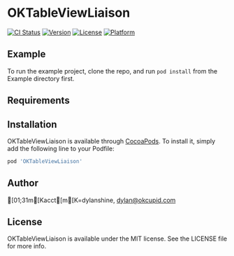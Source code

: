 # OKTableViewLiaison

[![CI Status](http://img.shields.io/travis/[01;31m[Kacct[m[K<blob>=dylanshine/OKTableViewLiaison.svg?style=flat)](https://travis-ci.org/[01;31m[Kacct[m[K<blob>=dylanshine/OKTableViewLiaison)
[![Version](https://img.shields.io/cocoapods/v/OKTableViewLiaison.svg?style=flat)](http://cocoapods.org/pods/OKTableViewLiaison)
[![License](https://img.shields.io/cocoapods/l/OKTableViewLiaison.svg?style=flat)](http://cocoapods.org/pods/OKTableViewLiaison)
[![Platform](https://img.shields.io/cocoapods/p/OKTableViewLiaison.svg?style=flat)](http://cocoapods.org/pods/OKTableViewLiaison)

## Example

To run the example project, clone the repo, and run `pod install` from the Example directory first.

## Requirements

## Installation

OKTableViewLiaison is available through [CocoaPods](http://cocoapods.org). To install
it, simply add the following line to your Podfile:

```ruby
pod 'OKTableViewLiaison'
```

## Author

[01;31m[Kacct[m[K<blob>=dylanshine, dylan@okcupid.com

## License

OKTableViewLiaison is available under the MIT license. See the LICENSE file for more info.
